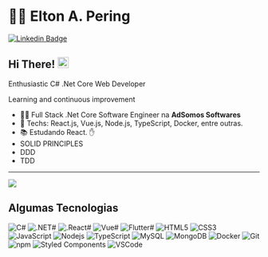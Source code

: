 <!--
**eltonpering/eltonpering** is a ✨ _special_ ✨ repository because its `README.md` (this file) appears on your GitHub profile.

Here are some ideas to get you started:
- 🔭 I’m currently working on ...
- 👯 I’m looking to collaborate on ...
- 🤔 I’m looking for help with ...
- 💬 Ask me about ...
- 📫 How to reach me: ...
- 😄 Pronouns: ...
- ⚡ Fun fact: ...
-->


# :man_technologist: Elton A. Pering

[![Linkedin Badge](https://img.shields.io/badge/-LinkedIn-blue?style=flat-square&logo=Linkedin&logoColor=white&link=https://www.linkedin.com/in/eltonpering/)](https://www.linkedin.com/in/eltonpering/)


## Hi There! <img src="https://github.com/lucasgdb/lucasgdb/blob/master/assets/hi.gif" width="22px">

<p>
Enthusiastic C# .Net Core Web Developer
<p>
Learning and continuous improvement

- :office_worker: Full Stack .Net Core Software Engineer na **AdSomos Softwares**
- :blue_heart: Techs: React.js, Vue.js, Node.js, TypeScript, Docker, entre outras.
- :books: Estudando React. :hand:
- SOLID PRINCIPLES
- DDD
- TDD



---


  

<img align="center" src="https://github-readme-stats.vercel.app/api/top-langs/?username=eltonpering&show_icons=true&count_private=false&theme=radical&hide=issues" />

## Algumas Tecnologias

  ![C#](https://img.shields.io/badge/-CSharp-239120?style=flat-square&logo=c#&logoColor=white)
  ![.NET#](https://img.shields.io/badge/-.NET-5C2D91?style=flat-square&logo=.NET&logoColor=white)
  ![.React#](https://img.shields.io/badge/-React-61DAFB?style=flat-square&logo=React&logoColor=white)
  ![Vue#](https://img.shields.io/badge/-Vue.js-4FC08D?style=flat-square&logo=Vue.js&logoColor=white)
  ![Flutter#](https://img.shields.io/badge/-Flutter-02569B?style=flat-square&logo=Flutter&logoColor=white)
  ![HTML5](https://img.shields.io/badge/-HTML5-E34F26?style=flat-square&logo=html5&logoColor=white)
  ![CSS3](https://img.shields.io/badge/-CSS3-549FDE?style=flat-square&logo=css3&logoColor=white)
  ![JavaScript](https://img.shields.io/badge/-JavaScript-F7B93E?style=flat-square&logo=javascript&logoColor=fff)
  ![Nodejs](https://img.shields.io/badge/-Node.js-43853d?style=flat-square&logo=Node.js&logoColor=white)
  ![TypeScript](https://img.shields.io/badge/-TypeScript-0077C6?style=flat-square&logo=typescript&logoColor=fff)
  ![MySQL](https://img.shields.io/badge/-MySQL-00758F?style=flat-square&logo=mysql&logoColor=white)
  ![MongoDB](https://img.shields.io/badge/-MongoDB-13aa52?style=flat-square&logo=mongodb&logoColor=white)
  ![Docker](https://img.shields.io/badge/-Docker-46a2f1?style=flat-square&logo=docker&logoColor=white)
  ![Git](https://img.shields.io/badge/-Git-F05032?style=flat-square&logo=git&logoColor=white)
  ![npm](https://img.shields.io/badge/-NPM-CB3837?style=flat-square&logo=npm&logoColor=white)
  ![Styled Components](https://img.shields.io/badge/-Styled_Components-db7092?style=flat-square&logo=styled-components&logoColor=white)
  ![VSCode](https://img.shields.io/badge/-VSCode-0085D1?style=flat-square&logo=visual-studio-code&logoColor=white)


